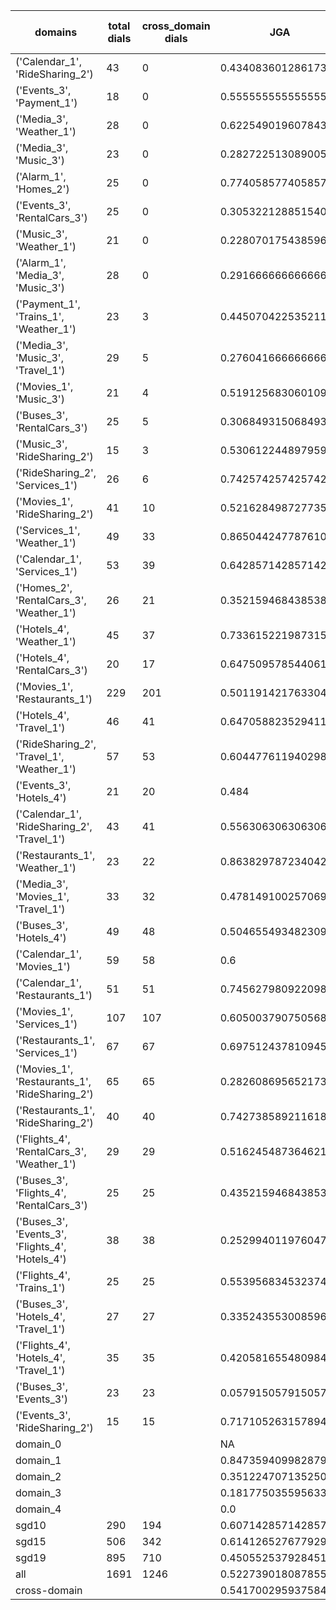 | domains                                          |   total dials |   cross_domain dials | JGA                 | RSA                | TA                 | CDTA                 |   total turns |   cross-domain turns |
|--------------------------------------------------|---------------|----------------------|---------------------|--------------------|--------------------|----------------------|---------------|----------------------|
| ('Calendar_1', 'RideSharing_2')                  |            43 |                    0 | 0.4340836012861736  | 0.7841186299081029 | 0.8135048231511254 | NA                   |           311 |                    0 |
| ('Events_3', 'Payment_1')                        |            18 |                    0 | 0.5555555555555556  | 0.8643169226083804 | 0.8019323671497585 | NA                   |           207 |                    0 |
| ('Media_3', 'Weather_1')                         |            28 |                    0 | 0.6225490196078431  | 0.8719022687609072 | 0.8872549019607843 | NA                   |           204 |                    0 |
| ('Media_3', 'Music_3')                           |            23 |                    0 | 0.28272251308900526 | 0.6517372134038797 | 0.6335078534031413 | NA                   |           191 |                    0 |
| ('Alarm_1', 'Homes_2')                           |            25 |                    0 | 0.7740585774058577  | 0.9407846399112773 | 0.8493723849372385 | NA                   |           239 |                    0 |
| ('Events_3', 'RentalCars_3')                     |            25 |                    0 | 0.30532212885154064 | 0.8026941114441113 | 0.6582633053221288 | NA                   |           357 |                    0 |
| ('Music_3', 'Weather_1')                         |            21 |                    0 | 0.22807017543859648 | 0.6553716608594649 | 0.6783625730994152 | NA                   |           171 |                    0 |
| ('Alarm_1', 'Media_3', 'Music_3')                |            28 |                    0 | 0.2916666666666667  | 0.69495539569889   | 0.6458333333333334 | NA                   |           288 |                    0 |
| ('Payment_1', 'Trains_1', 'Weather_1')           |            23 |                    3 | 0.4450704225352113  | 0.8341122831225467 | 0.8422535211267606 | 1.0                  |           355 |                    3 |
| ('Media_3', 'Music_3', 'Travel_1')               |            29 |                    5 | 0.2760416666666667  | 0.739548711960157  | 0.7109375          | 0.2                  |           384 |                    5 |
| ('Movies_1', 'Music_3')                          |            21 |                    4 | 0.5191256830601093  | 0.8467911877394633 | 0.7486338797814208 | 0.25                 |           183 |                    4 |
| ('Buses_3', 'RentalCars_3')                      |            25 |                    5 | 0.30684931506849317 | 0.7957177485256137 | 0.6547945205479452 | 0.4                  |           365 |                    5 |
| ('Music_3', 'RideSharing_2')                     |            15 |                    3 | 0.5306122448979592  | 0.7917257683215129 | 0.7006802721088435 | 0.0                  |           147 |                    3 |
| ('RideSharing_2', 'Services_1')                  |            26 |                    6 | 0.7425742574257426  | 0.9357590986483721 | 0.858085808580858  | 0.0                  |           303 |                    6 |
| ('Movies_1', 'RideSharing_2')                    |            41 |                   10 | 0.5216284987277354  | 0.8794269499914655 | 0.8295165394402035 | 0.0                  |           393 |                   10 |
| ('Services_1', 'Weather_1')                      |            49 |                   33 | 0.8650442477876106  | 0.9609751099187721 | 0.9424778761061947 | 0.8333333333333334   |           452 |                   48 |
| ('Calendar_1', 'Services_1')                     |            53 |                   39 | 0.6428571428571429  | 0.8994636316064897 | 0.8432055749128919 | 0.4489795918367347   |           574 |                   49 |
| ('Homes_2', 'RentalCars_3', 'Weather_1')         |            26 |                   21 | 0.3521594684385382  | 0.8152411384911374 | 0.6511627906976745 | 0.5                  |           301 |                   22 |
| ('Hotels_4', 'Weather_1')                        |            45 |                   37 | 0.733615221987315   | 0.9430449263038552 | 0.8498942917547568 | 0.5945945945945946   |           473 |                   37 |
| ('Hotels_4', 'RentalCars_3')                     |            20 |                   17 | 0.6475095785440613  | 0.9401420979734236 | 0.8620689655172413 | 0.5294117647058824   |           261 |                   17 |
| ('Movies_1', 'Restaurants_1')                    |           229 |                  201 | 0.5011914217633042  | 0.871842877025552  | 0.7756155679110405 | 0.30855018587360594  |          2518 |                  269 |
| ('Hotels_4', 'Travel_1')                         |            46 |                   41 | 0.6470588235294118  | 0.8989063568010933 | 0.8733031674208145 | 0.6097560975609756   |           442 |                   41 |
| ('RideSharing_2', 'Travel_1', 'Weather_1')       |            57 |                   53 | 0.6044776119402985  | 0.9079583446281735 | 0.8041044776119403 | 0.5256410256410257   |           536 |                   78 |
| ('Events_3', 'Hotels_4')                         |            21 |                   20 | 0.484               | 0.8554065367356507 | 0.756              | 0.6                  |           250 |                   20 |
| ('Calendar_1', 'RideSharing_2', 'Travel_1')      |            43 |                   41 | 0.5563063063063063  | 0.837965797430084  | 0.7747747747747747 | 0.0975609756097561   |           444 |                   41 |
| ('Restaurants_1', 'Weather_1')                   |            23 |                   22 | 0.8638297872340426  | 0.975522317188984  | 0.9063829787234042 | 0.9130434782608695   |           235 |                   23 |
| ('Media_3', 'Movies_1', 'Travel_1')              |            33 |                   32 | 0.4781491002570694  | 0.8567479764919124 | 0.8226221079691517 | 0.71875              |           389 |                   32 |
| ('Buses_3', 'Hotels_4')                          |            49 |                   48 | 0.5046554934823091  | 0.821830385862027  | 0.6629422718808193 | 0.020833333333333332 |           537 |                   48 |
| ('Calendar_1', 'Movies_1')                       |            59 |                   58 | 0.6                 | 0.9020264933994067 | 0.8228070175438597 | 0.14492753623188406  |           570 |                   69 |
| ('Calendar_1', 'Restaurants_1')                  |            51 |                   51 | 0.7456279809220986  | 0.9510364588647414 | 0.8728139904610492 | 0.5333333333333333   |           629 |                   60 |
| ('Movies_1', 'Services_1')                       |           107 |                  107 | 0.6050037907505686  | 0.9001727516433408 | 0.8051554207733131 | 0.37373737373737376  |          1319 |                  198 |
| ('Restaurants_1', 'Services_1')                  |            67 |                   67 | 0.6975124378109453  | 0.9410069297414969 | 0.8517412935323383 | 0.5606060606060606   |          1005 |                  132 |
| ('Movies_1', 'Restaurants_1', 'RideSharing_2')   |            65 |                   65 | 0.2826086956521739  | 0.8264519057622495 | 0.7019927536231884 | 0.16184971098265896  |          1104 |                  173 |
| ('Restaurants_1', 'RideSharing_2')               |            40 |                   40 | 0.7427385892116183  | 0.952421936115241  | 0.8609958506224067 | 0.2                  |           482 |                   40 |
| ('Flights_4', 'RentalCars_3', 'Weather_1')       |            29 |                   29 | 0.516245487364621   | 0.885353525151319  | 0.7111913357400722 | 0.42857142857142855  |           277 |                   56 |
| ('Buses_3', 'Flights_4', 'RentalCars_3')         |            25 |                   25 | 0.43521594684385384 | 0.8234802144231478 | 0.5880398671096345 | 0.10638297872340426  |           301 |                   47 |
| ('Buses_3', 'Events_3', 'Flights_4', 'Hotels_4') |            38 |                   38 | 0.25299401197604793 | 0.7563275752408034 | 0.5733532934131736 | 0.15151515151515152  |           668 |                  132 |
| ('Flights_4', 'Trains_1')                        |            25 |                   25 | 0.5539568345323741  | 0.9177028547815065 | 0.8381294964028777 | 0.4                  |           278 |                   25 |
| ('Buses_3', 'Hotels_4', 'Travel_1')              |            27 |                   27 | 0.335243553008596   | 0.7892000074116664 | 0.6590257879656161 | 0.1111111111111111   |           349 |                   54 |
| ('Flights_4', 'Hotels_4', 'Travel_1')            |            35 |                   35 | 0.42058165548098436 | 0.7947629031198613 | 0.7114093959731543 | 0.3235294117647059   |           447 |                   68 |
| ('Buses_3', 'Events_3')                          |            23 |                   23 | 0.05791505791505792 | 0.7113524722243201 | 0.640926640926641  | 0.043478260869565216 |           259 |                   23 |
| ('Events_3', 'RideSharing_2')                    |            15 |                   15 | 0.7171052631578947  | 0.9261243386243385 | 0.7960526315789473 | 0.0                  |           152 |                   15 |
| domain_0                                         |               |                      | NA                  | NA                 | NA                 | NA                   |             0 |                    0 |
| domain_1                                         |               |                      | 0.847359409982879   | 0.9335049995014568 | 0.906097721585671  | NA                   |          7593 |                    0 |
| domain_2                                         |               |                      | 0.3512247071352503  | 0.8343681641112684 | 0.7003194888178914 | 0.38870431893687707  |          9390 |                 1505 |
| domain_3                                         |               |                      | 0.1817750355956336  | 0.788958523814694  | 0.6568580920740389 | 0.1326530612244898   |          2107 |                  294 |
| domain_4                                         |               |                      | 0.0                 | 0.6725929283975184 | 0.5153846153846153 | 0.2037037037037037   |           260 |                   54 |
| sgd10                                            |           290 |                  194 | 0.6071428571428571  | 0.8861505895378321 | 0.8365508365508365 | 0.5537190082644629   |          3108 |                  242 |
| sgd15                                            |           506 |                  342 | 0.6141265276779295  | 0.8834915981085736 | 0.8157800143781452 | 0.4491150442477876   |          5564 |                  452 |
| sgd19                                            |           895 |                  710 | 0.450552537928451   | 0.8459248783838966 | 0.7337516388836861 | 0.2571182053494392   |         10678 |                 1159 |
| all                                              |          1691 |                 1246 | 0.5227390180878553  | 0.8631537870820034 | 0.7738501291989665 | 0.34268753372908795  |         19350 |                 1853 |
| cross-domain                                     |               |                      | 0.5417002959375841  | 0.8774797929776931 | 0.7777105192359429 | 0.34268753372908795  |         14868 |                 1853 |
